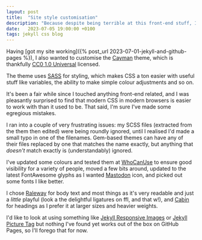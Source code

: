 ```yaml
---
layout: post
title:  "Site style customisation"
description: "Because despite being terrible at this front-end stuff, I do care about it."
date:   2023-07-05 19:00:00 +0100
tags: jekyll css blog
---
```


Having [got my site working]({% post_url 2023-07-01-jekyll-and-github-pages %}), I also wanted to customise the [Cayman](https://github.com/pages-themes/cayman) theme, which is thankfully [CC0 1.0 Universal](https://github.com/pages-themes/cayman/blob/master/LICENSE) licensed.

The theme uses [SASS](https://sass-lang.com/documentation/syntax/) for styling, which makes CSS a ton easier with useful stuff like variables, the ability to make simple colour adjustments and so on.

It's been a fair while since I touched anything front-end related, and I was pleasantly surprised to find that modern CSS in modern browsers is easier to work with than it used to be. That said, I'm sure I've made some egregious mistakes.

I ran into a couple of very frustrating issues: my SCSS files (extracted from the them then edited) were being roundly ignored, until I realised I'd made a small typo in one of the filenames. Gem-based themes can have any of their files replaced by one that matches the name exactly, but anything that *doesn't* match exactly is (understandably) ignored.

I've updated some colours and tested them at [WhoCanUse](https://www.whocanuse.com) to ensure good visibility for a variety of people, moved a few bits around, updated to the latest FontAwesome glyphs as I wanted [Mastodon](https://joinmastodon.org) icon, and picked out some fonts I like better.

I chose [Raleway](https://fonts.google.com/specimen/Raleway) for body text and most things as it's very readable and just a *little* playful (look a the delightful ligatures on ffl, and that w!), and [Cabin](https://fonts.google.com/specimen/Cabin?query=Cabin) for headings as I prefer it at larger sizes and heavier weights.

I'd like to look at using something like [Jekyll Responsive Images](https://github.com/wildlyinaccurate/jekyll-responsive-image) or [Jekyll Picture Tag](https://rbuchberger.github.io/jekyll_picture_tag/) but nothing I've found yet works out of the box on GitHub Pages, so I'll forego that for now.
